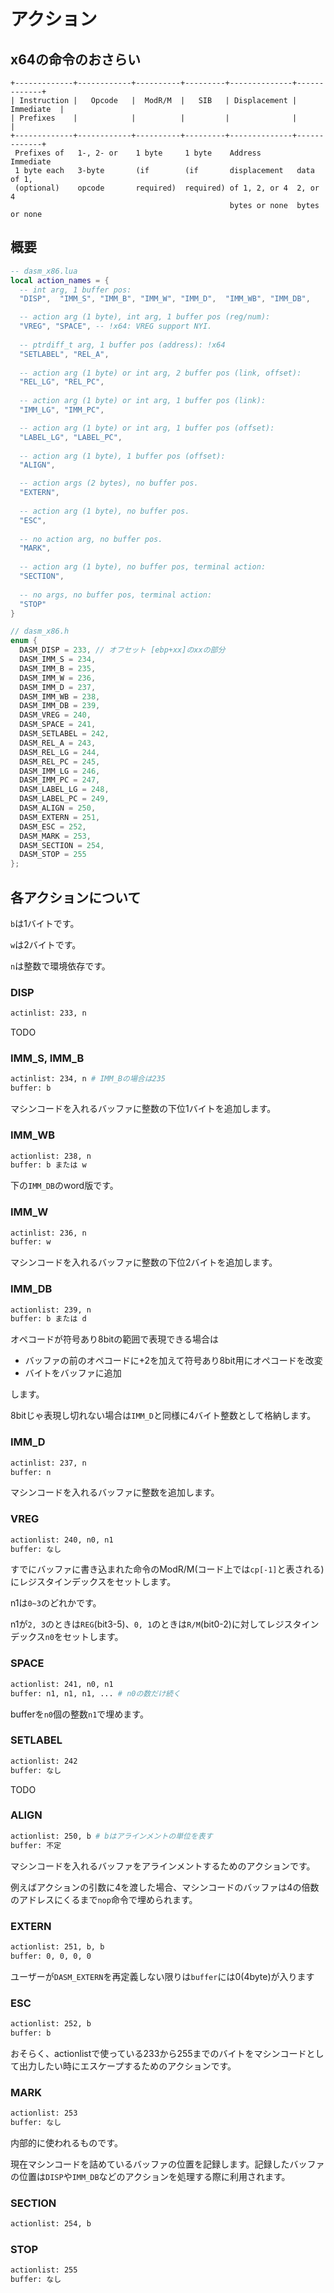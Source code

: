 # アクション

## x64の命令のおさらい

```
+-------------+------------+----------+---------+--------------+-------------+
| Instruction |   Opcode   |  ModR/M  |   SIB   | Displacement |  Immediate  |
| Prefixes    |            |          |         |              |             |
+-------------+------------+----------+---------+--------------+-------------+
 Prefixes of   1-, 2- or    1 byte     1 byte    Address        Immediate
 1 byte each   3-byte       (if        (if       displacement   data of 1,
 (optional)    opcode       required)  required) of 1, 2, or 4  2, or 4
                                                 bytes or none  bytes or none
```

## 概要

```lua
-- dasm_x86.lua
local action_names = {
  -- int arg, 1 buffer pos:
  "DISP",  "IMM_S", "IMM_B", "IMM_W", "IMM_D",  "IMM_WB", "IMM_DB",

  -- action arg (1 byte), int arg, 1 buffer pos (reg/num):
  "VREG", "SPACE", -- !x64: VREG support NYI.
  
  -- ptrdiff_t arg, 1 buffer pos (address): !x64
  "SETLABEL", "REL_A",
  
  -- action arg (1 byte) or int arg, 2 buffer pos (link, offset):
  "REL_LG", "REL_PC",
  
  -- action arg (1 byte) or int arg, 1 buffer pos (link):
  "IMM_LG", "IMM_PC",

  -- action arg (1 byte) or int arg, 1 buffer pos (offset):
  "LABEL_LG", "LABEL_PC",
  
  -- action arg (1 byte), 1 buffer pos (offset):
  "ALIGN",

  -- action args (2 bytes), no buffer pos.
  "EXTERN",
  
  -- action arg (1 byte), no buffer pos.
  "ESC",
  
  -- no action arg, no buffer pos.
  "MARK",
  
  -- action arg (1 byte), no buffer pos, terminal action:
  "SECTION",
  
  -- no args, no buffer pos, terminal action:
  "STOP"
}
```

```cpp
// dasm_x86.h
enum {
  DASM_DISP = 233, // オフセット [ebp+xx]のxxの部分
  DASM_IMM_S = 234,
  DASM_IMM_B = 235,
  DASM_IMM_W = 236,
  DASM_IMM_D = 237,
  DASM_IMM_WB = 238,
  DASM_IMM_DB = 239,
  DASM_VREG = 240,
  DASM_SPACE = 241,
  DASM_SETLABEL = 242,
  DASM_REL_A = 243,
  DASM_REL_LG = 244,
  DASM_REL_PC = 245,
  DASM_IMM_LG = 246,
  DASM_IMM_PC = 247,
  DASM_LABEL_LG = 248,
  DASM_LABEL_PC = 249,
  DASM_ALIGN = 250,
  DASM_EXTERN = 251,
  DASM_ESC = 252,
  DASM_MARK = 253,
  DASM_SECTION = 254,
  DASM_STOP = 255
};
```

## 各アクションについて

`b`は1バイトです。

`w`は2バイトです。

`n`は整数で環境依存です。

### DISP

```sh
actinlist: 233, n
```

TODO

### IMM_S, IMM_B

```sh
actinlist: 234, n # IMM_Bの場合は235
buffer: b
```

マシンコードを入れるバッファに整数の下位1バイトを追加します。

### IMM_WB

```sh
actionlist: 238, n
buffer: b または w
```

下の`IMM_DB`のword版です。

### IMM_W

```sh
actinlist: 236, n
buffer: w
```

マシンコードを入れるバッファに整数の下位2バイトを追加します。

### IMM_DB

```sh
actionlist: 239, n
buffer: b または d
```

オペコードが符号あり8bitの範囲で表現できる場合は

- バッファの前のオペコードに+2を加えて符号あり8bit用にオペコードを改変
- バイトをバッファに追加

します。

8bitじゃ表現し切れない場合は`IMM_D`と同様に4バイト整数として格納します。

### IMM_D

```sh
actinlist: 237, n
buffer: n
```

マシンコードを入れるバッファに整数を追加します。

### VREG

```sh
actionlist: 240, n0, n1
buffer: なし
```

すでにバッファに書き込まれた命令のModR/M(コード上では`cp[-1]`と表される)にレジスタインデックスをセットします。

n1は`0~3`のどれかです。

n1が`2, 3`のときは`REG`(bit3-5)、`0, 1`のときは`R/M`(bit0-2)に対してレジスタインデックス`n0`をセットします。


### SPACE

```sh
actionlist: 241, n0, n1
buffer: n1, n1, n1, ... # n0の数だけ続く
```

bufferを`n0`個の整数`n1`で埋めます。

### SETLABEL

```sh
actionlist: 242
buffer: なし
```

TODO

### ALIGN

```sh
actionlist: 250, b # bはアラインメントの単位を表す
buffer: 不定
```

マシンコードを入れるバッファをアラインメントするためのアクションです。

例えばアクションの引数に4を渡した場合、マシンコードのバッファは4の倍数のアドレスにくるまで`nop`命令で埋められます。

### EXTERN

```sh
actionlist: 251, b, b
buffer: 0, 0, 0, 0
```

ユーザーが`DASM_EXTERN`を再定義しない限りは`buffer`には0(4byte)が入ります

### ESC

```sh
actionlist: 252, b
buffer: b
```

おそらく、actionlistで使っている233から255までのバイトをマシンコードとして出力したい時にエスケープするためのアクションです。

### MARK

```sh
actionlist: 253
buffer: なし
```

内部的に使われるものです。

現在マシンコードを詰めているバッファの位置を記録します。記録したバッファの位置は`DISP`や`IMM_DB`などのアクションを処理する際に利用されます。

### SECTION

```sh
actionlist: 254, b
```

### STOP

```sh
actionlist: 255
buffer: なし
```
